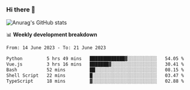 ### Hi there 👋
![Anurag's GitHub stats](https://github-readme-stats.vercel.app/api?username=jami1024&show_icons=true&theme=radical)

📊 **Weekly development breakdown**
<!--START_SECTION:waka-->

```txt
From: 14 June 2023 - To: 21 June 2023

Python         5 hrs 49 mins   █████████████▓░░░░░░░░░░░   54.05 %
Vue.js         3 hrs 16 mins   ███████▓░░░░░░░░░░░░░░░░░   30.41 %
Bash           52 mins         ██░░░░░░░░░░░░░░░░░░░░░░░   08.15 %
Shell Script   22 mins         █░░░░░░░░░░░░░░░░░░░░░░░░   03.47 %
TypeScript     18 mins         ▓░░░░░░░░░░░░░░░░░░░░░░░░   02.88 %
```

<!--END_SECTION:waka-->
<!--
**jami1024/jami1024** is a ✨ _special_ ✨ repository because its `README.md` (this file) appears on your GitHub profile.

Here are some ideas to get you started:

- 🔭 I’m currently working on ...
- 🌱 I’m currently learning ...
- 👯 I’m looking to collaborate on ...
- 🤔 I’m looking for help with ...
- 💬 Ask me about ...
- 📫 How to reach me: ...
- 😄 Pronouns: ...
- ⚡ Fun fact: ...
-->
